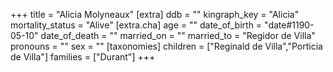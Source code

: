 +++
title = "Alicia Molyneaux"
[extra]
ddb = ""
kingraph_key = "Alicia"
mortality_status = "Alive"
[extra.cha]
age = ""
date_of_birth = "date#1190-05-10"
date_of_death = ""
married_on = ""
married_to = "Regidor de Villa"
pronouns = ""
sex = ""
[taxonomies]
children = ["Reginald de Villa","Porticia de Villa"]
families = ["Durant"]
+++

